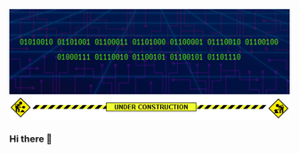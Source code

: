 <img alt="GitHub Profile Readme" src="assets/header.png"/>
<img alt="Under Construction" src="assets/construction.gif" style="max-width:100%;margin: auto;width: 574px;display: block;text-align: center;"/>

### Hi there 👋

<!--
**rgreen324/rgreen324** is a ✨ _special_ ✨ repository because its `README.md` (this file) appears on your GitHub profile.

Here are some ideas to get you started:

- 🔭 I’m currently working on ...
- 🌱 I’m currently learning ...
- 👯 I’m looking to collaborate on ...
- 🤔 I’m looking for help with ...
- 💬 Ask me about ...
- 📫 How to reach me: ...
- 😄 Pronouns: ...
- ⚡ Fun fact: ...
-->
